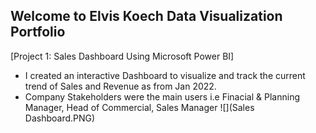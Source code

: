 ## Welcome to Elvis Koech Data Visualization Portfolio


[Project 1: Sales Dashboard Using Microsoft Power BI]

 + I created an interactive Dashboard to visualize and track the current trend of Sales and Revenue as from Jan 2022.
 + Company Stakeholders were the main users i.e Finacial & Planning Manager, Head of Commercial, Sales Manager
 ![](Sales Dashboard.PNG)
